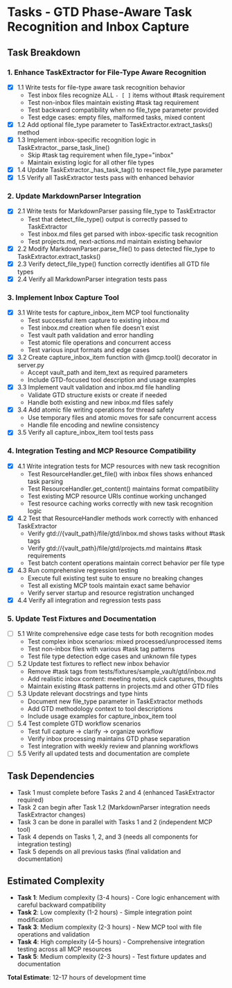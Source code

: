 # Tasks - GTD Phase-Aware Task Recognition and Inbox Capture

## Task Breakdown

### 1. Enhance TaskExtractor for File-Type Aware Recognition
- [x] 1.1 Write tests for file-type aware task recognition behavior
  - Test inbox files recognize ALL `- [ ]` items without #task requirement
  - Test non-inbox files maintain existing #task tag requirement
  - Test backward compatibility when no file_type parameter provided
  - Test edge cases: empty files, malformed tasks, mixed content
- [x] 1.2 Add optional file_type parameter to TaskExtractor.extract_tasks() method
- [x] 1.3 Implement inbox-specific recognition logic in TaskExtractor._parse_task_line()
  - Skip #task tag requirement when file_type="inbox"
  - Maintain existing logic for all other file types
- [x] 1.4 Update TaskExtractor._has_task_tag() to respect file_type parameter
- [x] 1.5 Verify all TaskExtractor tests pass with enhanced behavior

### 2. Update MarkdownParser Integration
- [x] 2.1 Write tests for MarkdownParser passing file_type to TaskExtractor
  - Test that detect_file_type() output is correctly passed to TaskExtractor
  - Test inbox.md files get parsed with inbox-specific task recognition
  - Test projects.md, next-actions.md maintain existing behavior
- [x] 2.2 Modify MarkdownParser.parse_file() to pass detected file_type to TaskExtractor.extract_tasks()
- [x] 2.3 Verify detect_file_type() function correctly identifies all GTD file types
- [x] 2.4 Verify all MarkdownParser integration tests pass

### 3. Implement Inbox Capture Tool
- [x] 3.1 Write tests for capture_inbox_item MCP tool functionality
  - Test successful item capture to existing inbox.md
  - Test inbox.md creation when file doesn't exist
  - Test vault path validation and error handling
  - Test atomic file operations and concurrent access
  - Test various input formats and edge cases
- [x] 3.2 Create capture_inbox_item function with @mcp.tool() decorator in server.py
  - Accept vault_path and item_text as required parameters
  - Include GTD-focused tool description and usage examples
- [x] 3.3 Implement vault validation and inbox.md file handling
  - Validate GTD structure exists or create if needed
  - Handle both existing and new inbox.md files safely
- [x] 3.4 Add atomic file writing operations for thread safety
  - Use temporary files and atomic moves for safe concurrent access
  - Handle file encoding and newline consistency
- [x] 3.5 Verify all capture_inbox_item tool tests pass

### 4. Integration Testing and MCP Resource Compatibility
- [x] 4.1 Write integration tests for MCP resources with new task recognition
  - Test ResourceHandler.get_file() with inbox files shows enhanced task parsing
  - Test ResourceHandler.get_content() maintains format compatibility
  - Test existing MCP resource URIs continue working unchanged
  - Test resource caching works correctly with new task recognition logic
- [x] 4.2 Test that ResourceHandler methods work correctly with enhanced TaskExtractor
  - Verify gtd://{vault_path}/file/gtd/inbox.md shows tasks without #task tags
  - Verify gtd://{vault_path}/file/gtd/projects.md maintains #task requirements
  - Test batch content operations maintain correct behavior per file type
- [x] 4.3 Run comprehensive regression testing
  - Execute full existing test suite to ensure no breaking changes
  - Test all existing MCP tools maintain exact same behavior
  - Verify server startup and resource registration unchanged
- [x] 4.4 Verify all integration and regression tests pass

### 5. Update Test Fixtures and Documentation
- [ ] 5.1 Write comprehensive edge case tests for both recognition modes
  - Test complex inbox scenarios: mixed processed/unprocessed items
  - Test non-inbox files with various #task tag patterns
  - Test file type detection edge cases and unknown file types
- [ ] 5.2 Update test fixtures to reflect new inbox behavior
  - Remove #task tags from tests/fixtures/sample_vault/gtd/inbox.md
  - Add realistic inbox content: meeting notes, quick captures, thoughts
  - Maintain existing #task patterns in projects.md and other GTD files
- [ ] 5.3 Update relevant docstrings and type hints
  - Document new file_type parameter in TaskExtractor methods
  - Add GTD methodology context to tool descriptions
  - Include usage examples for capture_inbox_item tool
- [ ] 5.4 Test complete GTD workflow scenarios
  - Test full capture → clarify → organize workflow
  - Verify inbox processing maintains GTD phase separation
  - Test integration with weekly review and planning workflows
- [ ] 5.5 Verify all updated tests and documentation are complete

## Task Dependencies

- Task 1 must complete before Tasks 2 and 4 (enhanced TaskExtractor required)
- Task 2 can begin after Task 1.2 (MarkdownParser integration needs TaskExtractor changes)
- Task 3 can be done in parallel with Tasks 1 and 2 (independent MCP tool)
- Task 4 depends on Tasks 1, 2, and 3 (needs all components for integration testing)
- Task 5 depends on all previous tasks (final validation and documentation)

## Estimated Complexity

- **Task 1**: Medium complexity (3-4 hours) - Core logic enhancement with careful backward compatibility
- **Task 2**: Low complexity (1-2 hours) - Simple integration point modification
- **Task 3**: Medium complexity (2-3 hours) - New MCP tool with file operations and validation
- **Task 4**: High complexity (4-5 hours) - Comprehensive integration testing across all MCP resources
- **Task 5**: Medium complexity (2-3 hours) - Test fixture updates and documentation

**Total Estimate**: 12-17 hours of development time
